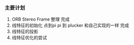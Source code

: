 <!--
 * @Author: Liu Weilong
 * @Date: 2021-02-01 09:19:02
 * @LastEditors: Liu Weilong 
 * @LastEditTime: 2021-02-01 11:22:18
 * @FilePath: /3rd-test-learning/work_record/learning_task/week_plan_collection_2021/week6.md
 * @Description: 
-->
### 主要计划
1. ORB Stereo Frame 整理 完成
2. 线特征的初始化          点到pi pi 到 plucker 和自己实现的一样 完成
3. 线特征的投影
4. 线特征优化的尝试